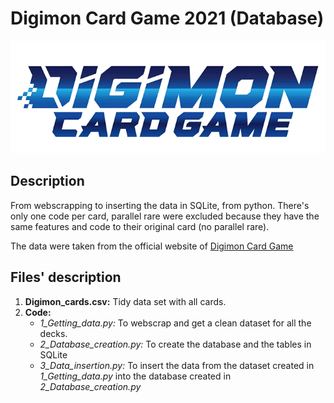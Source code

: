 # Digimon Card Game 2021 (Database)
![](Logo/digimoncardgamelogo.png)

## Description
From webscrapping to inserting the data in SQLite, from python. There's only one code per card, parallel rare were excluded because they have the same features and code to their original card (no parallel rare). 

The data were taken from the official website of [Digimon Card Game](https://en.digimoncard.com/cardlist/?search=true&category=508101)

## Files' description
1. **Digimon_cards.csv:** Tidy data set with all cards. 
2. **Code:** 
   - *1_Getting_data.py:* To webscrap and get a clean dataset for all the decks.
   - *2_Database_creation.py:* To create the database and the tables in SQLite
   - *3_Data_insertion.py:* To insert the data from the dataset created in *1_Getting_data.py* into the database created in *2_Database_creation.py*

